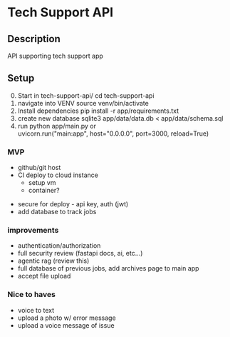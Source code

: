 # Tech Support API

## Description
API supporting tech support app

## Setup

0. Start in tech-support-api/
    cd tech-support-api
1. navigate into VENV
    source venv/bin/activate
2. Install dependencies
    pip install -r app/requirements.txt
3. create new database
    sqlite3 app/data/data.db < app/data/schema.sql
4. run 
    python app/main.py
    or     
    uvicorn.run("main:app", host="0.0.0.0", port=3000, reload=True)


### MVP
<!-- - integrate llm -->
- github/git host
- CI deploy to cloud instance
    - setup vm
    - container?
<!-- - input validation, screening, review -->
<!-- - error checking, handling -->
- secure for deploy - api key, auth (jwt)
- add database to track jobs

### improvements
- authentication/authorization
- full security review (fastapi docs, ai, etc...)
- agentic rag (review this)
- full database of previous jobs, add archives page to main app
- accept file upload

### Nice to haves
- voice to text 
- upload a photo w/ error message
- upload a voice message of issue

